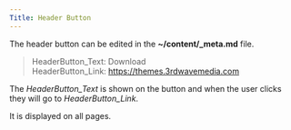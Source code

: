 ```yaml
---
Title: Header Button
---
```


The header button can be edited in the **~/content/_meta.md** file.

> HeaderButton_Text: Download  
> HeaderButton_Link: https://themes.3rdwavemedia.com

The *HeaderButton_Text* is shown on the button and when the user clicks they will go to *HeaderButton_Link*.

It is displayed on all pages.
